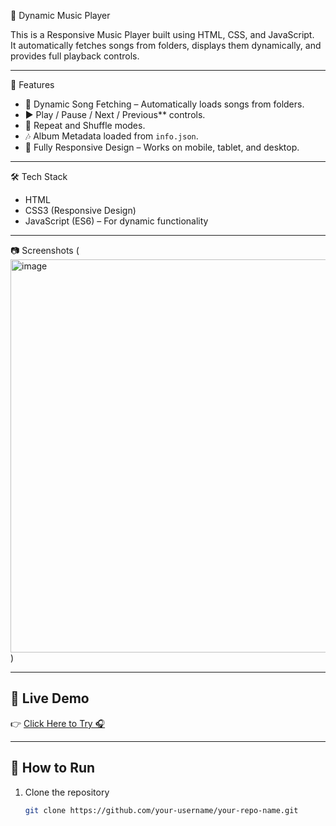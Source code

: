  🎵 Dynamic Music Player  

This is a Responsive Music Player built using HTML, CSS, and JavaScript.  
It automatically fetches songs from folders, displays them dynamically, and provides full playback controls.  

---

 🚀 Features
- 📂 Dynamic Song Fetching – Automatically loads songs from folders.  
- ▶️ Play / Pause / Next / Previous** controls.  
- 🔁 Repeat and Shuffle modes.  
- 🎶 Album Metadata loaded from `info.json`.  
- 📱 Fully Responsive Design – Works on mobile, tablet, and desktop.  

---

🛠️ Tech Stack
- HTML 
- CSS3 (Responsive Design)  
- JavaScript (ES6) – For dynamic functionality  

---

 📷 Screenshots
(<img width="1362" height="629" alt="image" src="https://github.com/user-attachments/assets/a4718cab-9b4b-48f1-8965-db6c2caae932" />
)

---

## 🔗 Live Demo
👉 [Click Here to Try 🎧]( https://harshit9115.github.io/UFC-Songs/)  

---

## 📌 How to Run
1. Clone the repository  
   ```bash
   git clone https://github.com/your-username/your-repo-name.git

